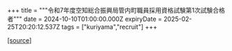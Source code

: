+++
title = """令和7年度空知総合振興局管内町職員採用資格試験第1次試験合格者"""
date = 2024-10-10T01:00:00.000Z
expiryDate = 2025-02-25T20:20:12.537Z
tags = ["kuriyama","recruit"]
+++


[[source]](https://www.town.kuriyama.hokkaido.jp/site/saiyou/29107.html)
